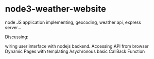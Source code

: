 # node3-weather-website
node JS application implementing, geocoding, weather api, express server...


Discussing:

wiring user interface with nodejs backend.
Accessing API from browser
Dynamic Pages with templating
Asychronous basic
CallBack Function
